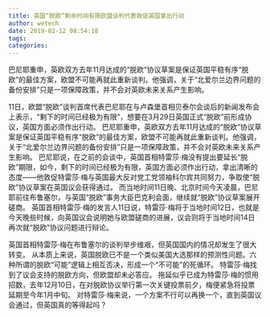 ```yaml
---
title: 英国“脱欧”剩余时间有限欧盟谈判代表敦促英国拿出行动
author: wetech
date: 2019-02-12 08:54:18
tags: 
categories: 
---
```

巴尼耶重申，英欧双方去年11月达成的“脱欧”协议草案是保证英国平稳有序“脱欧”的最佳方案，欧盟不可能再就此重新谈判。他强调，关于“北爱尔兰边界问题的备份安排”只是一项保障政策，并不会对英欧未来关系产生影响。
<!-- more -->
11日，欧盟“脱欧”谈判首席代表巴尼耶在与卢森堡首相贝泰尔会谈后的新闻发布会上表示，“剩下的时间已经极为有限”，想要在3月29日英国正式“脱欧”前形成协议，英国方面必须作出行动。
巴尼耶重申，英欧双方去年11月达成的“脱欧”协议草案是保证英国平稳有序“脱欧”的最佳方案，欧盟不可能再就此重新谈判。他强调，关于“北爱尔兰边界问题的备份安排”只是一项保障政策，并不会对英欧未来关系产生影响。
巴尼耶说，在之前的会谈中，英国首相特雷莎·梅没有提出要延长“脱欧”期限，如今，剩下的时间已经极为有限，英国方面必须作出行动，拿出清晰的态度——他敦促特雷莎·梅与英国最大反对党工党领袖科尔宾共同努力，争取使“脱欧”协议草案在英国议会获得通过。
而当地时间11日晚、北京时间今天凌晨，巴尼耶前往布鲁塞尔，与英国“脱欧”事务大臣巴克利会面，继续就“脱欧”协议草案展开磋商。
英国首相特雷莎·梅的发言人11日说，特雷莎·梅将于当地时间12日，也就是今天晚些时候，向英国议会说明她与欧盟磋商的进展，议会则将于当地时间14日再次就“脱欧”协议问题进行辩论。
 
 
英国首相特雷莎·梅在布鲁塞尔的谈判举步维艰，但英国国内的情况却发生了很大转变。
从本质上来说，英国脱欧已不是一个类似美国大选那样的预测性问题。六种所谓的脱欧“可能”逻辑上相互否决，形成一个“不可能”的死循环。
特雷莎·梅找到了议会支持的脱欧方向，但欧盟却未必答应。
拖延似乎已成为特雷莎·梅的惯用招数，去年12月10日，在对脱欧协议举行第一次关键投票前夕，梅便紧急将投票延期至今年1月中旬。
对特雷莎·梅来说，一个方案不行可以再换一个，直到英国议会通过，但英国真的等得起吗？
